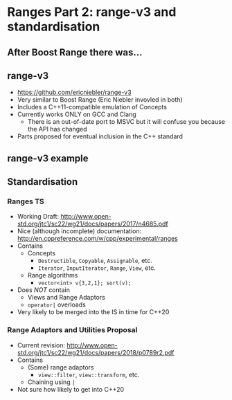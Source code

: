 # Ranges Part 2: range-v3 and standardisation

## After Boost Range there was...

## range-v3

* https://github.com/ericniebler/range-v3
* Very similar to Boost Range (Eric Niebler invovled in both)
* Includes a C++11-compatible emulation of Concepts
* Currently works ONLY on GCC and Clang
    * There is an out-of-date port to MSVC but it will confuse you because the API has changed
* Parts proposed for eventual inclusion in the C++ standard

## range-v3 example

## Standardisation

### Ranges TS

* Working Draft: http://www.open-std.org/jtc1/sc22/wg21/docs/papers/2017/n4685.pdf
* Nice (although incomplete) documentation: http://en.cppreference.com/w/cpp/experimental/ranges
* Contains
    * Concepts
        * `Destructible`, `Copyable`, `Assignable`, etc.
        * `Iterator`, `InputIterator`, `Range`, `View`, etc.
    * Range algorithms
        * `vector<int> v{3,2,1}; sort(v);`
* Does *NOT* contain
    * Views and Range Adaptors
    * `operator|` overloads
* Very likely to be merged into the IS in time for C++20

### Range Adaptors and Utilities Proposal

* Current revision: http://www.open-std.org/jtc1/sc22/wg21/docs/papers/2018/p0789r2.pdf
* Contains
    * (Some) range adaptors
        * `view::filter`, `view::transform`, etc.
    * Chaining using `|`
* Not sure how likely to get into C++20